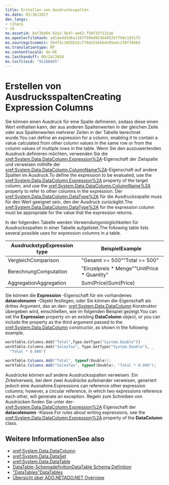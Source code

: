 ```yaml
---
title: Erstellen von Ausdrucksspalten
ms.date: 03/30/2017
dev_langs:
- csharp
- vb
ms.assetid: 0af3bd64-92a2-4b47-ae62-f5df35f131a6
ms.openlocfilehash: ad14e4d3d6a1107f994d9536485257f9dc1851f5
ms.sourcegitcommit: 5b475c1855b32cf78d2d1bbb4295e4c236f39464
ms.translationtype: MT
ms.contentlocale: de-DE
ms.lasthandoff: 09/24/2020
ms.locfileid: "91166845"
---
```

# <a name="creating-expression-columns"></a><span data-ttu-id="1fdc0-102">Erstellen von Ausdrucksspalten</span><span class="sxs-lookup"><span data-stu-id="1fdc0-102">Creating Expression Columns</span></span>

<span data-ttu-id="1fdc0-103">Sie können einen Ausdruck für eine Spalte definieren, sodass diese einen Wert enthalten kann, der aus anderen Spaltenwerten in der gleichen Zeile oder aus Spaltenwerten mehrerer Zeilen in der Tabelle berechnet wurde.</span><span class="sxs-lookup"><span data-stu-id="1fdc0-103">You can define an expression for a column, enabling it to contain a value calculated from other column values in the same row or from the column values of multiple rows in the table.</span></span> <span data-ttu-id="1fdc0-104">Wenn Sie den auszuwertenden Ausdruck definieren möchten, verwenden Sie die <xref:System.Data.DataColumn.Expression%2A>-Eigenschaft der Zielspalte und verweisen mithilfe der <xref:System.Data.DataColumn.ColumnName%2A>-Eigenschaft auf andere Spalten im Ausdruck.</span><span class="sxs-lookup"><span data-stu-id="1fdc0-104">To define the expression to be evaluated, use the <xref:System.Data.DataColumn.Expression%2A> property of the target column, and use the <xref:System.Data.DataColumn.ColumnName%2A> property to refer to other columns in the expression.</span></span> <span data-ttu-id="1fdc0-105">Der <xref:System.Data.DataColumn.DataType%2A> für die Ausdrucksspalte muss für den Wert geeignet sein, den der Ausdruck zurückgibt.</span><span class="sxs-lookup"><span data-stu-id="1fdc0-105">The <xref:System.Data.DataColumn.DataType%2A> for the expression column must be appropriate for the value that the expression returns.</span></span>  
  
 <span data-ttu-id="1fdc0-106">In der folgenden Tabelle werden Verwendungsmöglichkeiten für Ausdrucksspalten in einer Tabelle aufgelistet.</span><span class="sxs-lookup"><span data-stu-id="1fdc0-106">The following table lists several possible uses for expression columns in a table.</span></span>  
  
|<span data-ttu-id="1fdc0-107">Ausdruckstyp</span><span class="sxs-lookup"><span data-stu-id="1fdc0-107">Expression type</span></span>|<span data-ttu-id="1fdc0-108">Beispiel</span><span class="sxs-lookup"><span data-stu-id="1fdc0-108">Example</span></span>|  
|---------------------|-------------|  
|<span data-ttu-id="1fdc0-109">Vergleich</span><span class="sxs-lookup"><span data-stu-id="1fdc0-109">Comparison</span></span>|<span data-ttu-id="1fdc0-110">"Gesamt >= 500"</span><span class="sxs-lookup"><span data-stu-id="1fdc0-110">"Total >= 500"</span></span>|  
|<span data-ttu-id="1fdc0-111">Berechnung</span><span class="sxs-lookup"><span data-stu-id="1fdc0-111">Computation</span></span>|<span data-ttu-id="1fdc0-112">"Einzelpreis \* Menge"</span><span class="sxs-lookup"><span data-stu-id="1fdc0-112">"UnitPrice \* Quantity"</span></span>|  
|<span data-ttu-id="1fdc0-113">Aggregation</span><span class="sxs-lookup"><span data-stu-id="1fdc0-113">Aggregation</span></span>|<span data-ttu-id="1fdc0-114">Sum(Price)</span><span class="sxs-lookup"><span data-stu-id="1fdc0-114">Sum(Price)</span></span>|  
  
 <span data-ttu-id="1fdc0-115">Sie können die **Expression** -Eigenschaft für ein vorhandenes **datacolenumn** -Objekt festlegen, oder Sie können die-Eigenschaft als drittes Argument, das an den- <xref:System.Data.DataColumn> Konstruktor übergeben wird, einschließen, wie im folgenden Beispiel gezeigt.</span><span class="sxs-lookup"><span data-stu-id="1fdc0-115">You can set the **Expression** property on an existing **DataColumn** object, or you can include the property as the third argument passed to the <xref:System.Data.DataColumn> constructor, as shown in the following example.</span></span>  
  
```vb  
workTable.Columns.Add("Total",Type.GetType("System.Double"))  
workTable.Columns.Add("SalesTax", Type.GetType("System.Double"), _  
  "Total * 0.086")  
```  
  
```csharp  
workTable.Columns.Add("Total", typeof(Double));  
workTable.Columns.Add("SalesTax", typeof(Double), "Total * 0.086");  
```  
  
 <span data-ttu-id="1fdc0-116">Ausdrücke können auf andere Ausdrucksspalten verweisen. Ein Zirkelverweis, bei dem zwei Ausdrücke aufeinander verweisen, generiert jedoch eine Ausnahme.</span><span class="sxs-lookup"><span data-stu-id="1fdc0-116">Expressions can reference other expression columns; however, a circular reference, in which two expressions reference each other, will generate an exception.</span></span> <span data-ttu-id="1fdc0-117">Regeln zum Schreiben von Ausdrücken finden Sie unter der- <xref:System.Data.DataColumn.Expression%2A> Eigenschaft der **datacolenumn** -Klasse.</span><span class="sxs-lookup"><span data-stu-id="1fdc0-117">For rules about writing expressions, see the <xref:System.Data.DataColumn.Expression%2A> property of the **DataColumn** class.</span></span>  
  
## <a name="see-also"></a><span data-ttu-id="1fdc0-118">Weitere Informationen</span><span class="sxs-lookup"><span data-stu-id="1fdc0-118">See also</span></span>

- <xref:System.Data.DataColumn>
- <xref:System.Data.DataSet>
- <xref:System.Data.DataTable>
- [<span data-ttu-id="1fdc0-119">DataTable-Schemadefinition</span><span class="sxs-lookup"><span data-stu-id="1fdc0-119">DataTable Schema Definition</span></span>](datatable-schema-definition.md)
- [<span data-ttu-id="1fdc0-120">"DataTables"</span><span class="sxs-lookup"><span data-stu-id="1fdc0-120">DataTables</span></span>](datatables.md)
- [<span data-ttu-id="1fdc0-121">Übersicht über ADO.NET</span><span class="sxs-lookup"><span data-stu-id="1fdc0-121">ADO.NET Overview</span></span>](../ado-net-overview.md)
